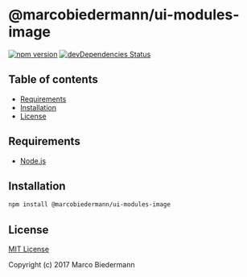# @marcobiedermann/ui-modules-image

[![npm version](https://badge.fury.io/js/%40marcobiedermann%2Fui-modules-image.svg)](https://badge.fury.io/js/%40marcobiedermann%2Fui-modules-image)
[![devDependencies Status](https://david-dm.org/marcobiedermann/ui/dev-status.svg?path=packages/ui-modules-image)](https://david-dm.org/marcobiedermann/ui?path=packages/ui-modules-image&type=dev)

## Table of contents

* [Requirements](#requirements)
* [Installation](#installation)
* [License](#license)

## Requirements

* [Node.js](https://nodejs.org)

## Installation

```sh
npm install @marcobiedermann/ui-modules-image
```

## License

[MIT License](LICENSE)

Copyright (c) 2017 Marco Biedermann
